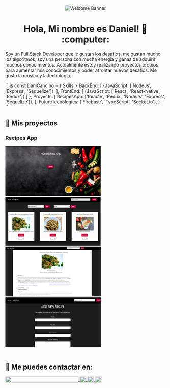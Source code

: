 <div align = 'center'><img src='https://miro.medium.com/max/1360/0*gqO3slLmGb4mUeje.gif' alt='Welcome Banner'  align='center' /></div>
<h1 align="center"> Hola, Mi nombre es Daniel! 👋 :computer: </h1>
<div>
  <p>
    Soy un Full Stack Developer que le gustan los desafios, me gustan mucho los algoritmos, soy una persona con mucha energia y ganas de adquirir muchos conocimientos.
    Actualmente estoy realizando proyectos propios para aumentar mis conocimientos y poder afrontar nuevos desafios. Me gusta la musica y la tecnología.
  </p>
</div>
```js
const DaniCancino = {
  Skills: {
      BackEnd: [
          {JavaScript: ['NodeJs', 'Express', 'Sequelize']},
        ],
      FrontEnd: [
          {JavaScript: ['React', 'React-Native', 'Redux']}
        ]
    },
  Proyects: [
      RecipesApp: ['Reacte', 'Redux', 'NodeJs', 'Express', 'Sequelize']},
    ],
  FutureTecnologies: ['Firebase', 'TypeScript', 'Socket.io'],
}
```
&nbsp;

## :pushpin: Mis proyectos
<h3>Recipes App</h3>
<div>
  <a><img width="300" heig="200" src="./assets/pag 1.png"></a>
  <a><img width="300" heig="200" src="./assets/pag2.png"></a>
  <a><img width="300" heig="200" src="./assets/pag3.png"></a>
  <a><img width="300" heig="200" src="./assets/pag4.png"></a>
</div> 
&nbsp;

## :paperclip: Me puedes contactar en:

<div>
    <a href="https://www.linkedin.com/in/danicancino-dev/">
      <img align="center" width= '230' heigth='200' src="https://cdn.jsdelivr.net/npm/simple-icons@3.0.1/icons/linkedin.svg" height="20" width="20" />
    </a>
  <a href="mailto:zieteweb@gmail.com" >
    <img align="center" src="https://cdn.jsdelivr.net/npm/simple-icons@3.0.1/icons/gmail.svg" height="20" width="20">
  </a>
    <a href="https://twitter.com/ziete_77">
      <img align="center" src="https://cdn.jsdelivr.net/npm/simple-icons@3.0.1/icons/twitter.svg" height="20" width="20" />
    </a>
    <a href="https://github.com/DaniCancino">
      <img align="center" src="https://cdn.jsdelivr.net/npm/simple-icons@3.0.1/icons/github.svg" height="20" width="20" />
    </a>
</div>


